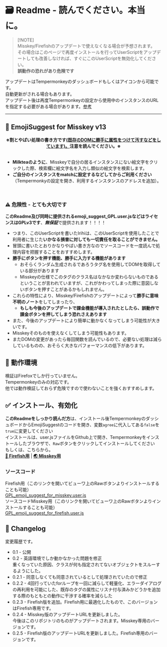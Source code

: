
# 🗃️ Readme - 読んでください。本当に。

> [!NOTE] <br>
> Misskey/Firefishのアップデートで使えなくなる場合が予想されます。  
> その場合はこのページで再度インストールを行ってUserScriptをアップデートしても改善しなければ、すぐにこのUserScriptを無効化してください。  
> **誤動作の恐れがあり危険です**
  
アップデートはTempermonkeyのダッシュボードもしくはアイコンから可能です。  
自動更新がされる場合もあります。  
アップデート後は再度Tempermonkeyの設定から使用中のインスタンスのURLを指定する必要がある場合があります。[参考](https://misskey.io/notes/9blrxs48sz)

-----
## 🌟 EmojiSuggest for Misskey v13  
<div align="center"><strong>※割とやばい処理の書き方です<u>(既存のDOMに勝手に属性をつけて汚すなどをしています)。</u>注意を読んでください。※</strong></div><br>

- **Milkteaのように**、Misskeyで自分の居るインスタンスにない絵文字をクリックした際、検索欄に絵文字名を入力し類似の絵文字を検索します。  
- __ご自分のインスタンスをmatchに設定するなどしてからご利用ください__（Tempermonkyの設定を開き、利用するインスタンスのアドレスを追加）。

<br />

### ⚠️ 危険性 - とても大切です
**このReadme及び同時に提供されるemoji_suggest_GPL.user.jsなどはライセンスはGPLv3です**、***無保証***で提供されます！！！！  
 - つまり、このUserScriptを書いたIrihiは、このUserScriptを使用したことで利用者に生じた**いかなる損害に対しても一切責任を取ることができません。**  
 - 冒頭に書いたとおりかなりやばい書き方なのでソースコードを一度読んで処理内容を把握することをおすすめします。  
 - **勝手にボタンを押す機能、勝手に入力する機能があります**
   - おそらくランダム生成されるであろうタグ名を使用してDOMを取得している部分があります
   - Misskeyの仕様でこのタグのクラス名はなかなか変わらないものであるということが言われていますが、これがかわってしまった際に意図しないボタンを押すことがあるかもしれません。
 - これらの特性により、Misskey/Firefishのアップデートによって**勝手に意味不明のノート**をしてしまったり、
   - <strong>もしも今後のアップデートで課金機能が導入されたとしたら、誤動作で課金ボタンを押してしまう恐れさえあります</strong>
 - また、今後のアップデートにより簡単に動かなくなってしまう可能性が大きいです。
 - Misskeyそのものを使えなくしてしまう可能性もあります。
 - またDOMの変更があったら毎回関数を読んでいるので、必要ない処理は減らしているものの、おそらく大きなパフォーマンスの低下があります。

## 🚀 動作環境
検証はFirefoxでしか行っていません。\
Tempermonkeyのみの対応です。\
他では動作検証しておらず危険ですので使わないことを強くおすすめします。

## ✅ インストール、有効化
**このReadmeをしっかり読んだ方**は、インストール後TempermonkeyのダッシュボードからEmojiSuggestのコードを開き、変数`agree`に代入してある`false`を`true`に変更してください  
インストールは、user.jsファイルをGithub上で開き、Tempermonkeyをインストールしたブラウザで、`Raw`ボタンをクリックしてインストールしてください  
もしくは、こちらから。\
**[🐠 Firefish用](https://github.com/irhdevel/EmojiSuggest/raw/main/GPL_emoji_suggest_for_firefish.user.js)** | 
**[🌏 Misskey用](https://github.com/irhdevel/EmojiSuggest/raw/main/GPL_emoji_suggest_for_misskey.user.js)**
### ソースコード
Firefish用（このリンクを開いてビューワ上のRawボタンよりインストールすることも可能）\
[GPL_emoji_suggest_for_misskey.user.js](https://github.com/irhdevel/EmojiSuggest/blob/main/GPL_emoji_suggest_for_misskey.user.js)\
ソースコードMisskey用（このリンクを開いてビューワ上のRawボタンよりインストールすることも可能）\
[GPL_emoji_suggest_for_firefish.user.js](https://github.com/irhdevel/EmojiSuggest/blob/main/GPL_emoji_suggest_for_firefish.user.js)
## 📜 Changelog
変更履歴です。
 - 0.1 - 公開
 - 0.2 - 英語環境でしか動かなかった問題を修正  
 重くなっていた原因、クラスが何も指定されてないオブジェクトをスルーするようにした。
 - 0.2.1 - 同意しなくても同意されているとして処理されていたので修正
 - 0.2.2 - 4回行っていたforループを一回に減らして軽量化、エラーダイアログの再利用を可能にした、既存のタグの属性にリスナ付与済みかどうかを追加する際のもともとの動作に干渉する確率を減らした
 - 0.2.3 - Firefish版を追加。Firefish用に最適化したもので、このバージョンはFirefish専用です。
 - 0.2.4 - Misskey版のアップデートURLを更新しました。\
今後はこのリポジトリのものがアップデートされます。Misskey専用のバージョンです。
 - 0.2.5 - Firefish版のアップデートURLを更新しました。Firefish専用のバージョンです。

